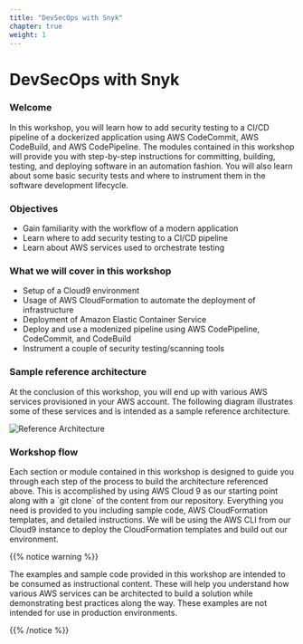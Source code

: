 ```yaml
---
title: "DevSecOps with Snyk"
chapter: true
weight: 1
---
```


# DevSecOps with Snyk

### Welcome

<p style='text-align: left;'>
    In this workshop, you will learn how to add security testing to a CI/CD pipeline of a dockerized application using AWS CodeCommit, AWS CodeBuild, and AWS CodePipeline. The modules contained in this workshop will provide you with step-by-step instructions for committing, building, testing, and deploying software in an automation fashion. You will also learn about some basic security tests and where to instrument them in the software development lifecycle. 
</p>

### Objectives
- Gain familiarity with the workflow of a modern application
- Learn where to add security testing to a CI/CD pipeline
- Learn about AWS services used to orchestrate testing 

### What we will cover in this workshop
- Setup of a Cloud9 environment
- Usage of AWS CloudFormation to automate the deployment of infrastructure
- Deployment of Amazon Elastic Container Service
- Deploy and use a modenized pipeline using AWS CodePipeline, CodeCommit, and CodeBuild 
- Instrument a couple of security testing/scanning tools

### Sample reference architecture

<p style='text-align: left;'>
    At the conclusion of this workshop, you will end up with various AWS services provisioned in your AWS account. The following diagram illustrates some of these services and is intended as a sample reference architecture.
</p>

![Reference Architecture](/images/aws-pipeline.png)

### Workshop flow

<p style='text-align: left;'>
    Each section or module contained in this workshop is designed to guide you through each step of the process to build the architecture referenced above. This is accomplished by using AWS Cloud 9 as our starting point along with a `git clone` of the content from our repository. Everything you need is provided to you including sample code, AWS CloudFormation templates, and detailed instructions. We will be using the AWS CLI from our Cloud9 instance to deploy the CloudFormation templates and build out our environment. 
</p>


{{% notice warning %}}
<p style='text-align: left;'>
The examples and sample code provided in this workshop are intended to be consumed as instructional content. These will help you understand how various AWS services can be architected to build a solution while demonstrating best practices along the way. These examples are not intended for use in production environments.
</p>
{{% /notice %}}
